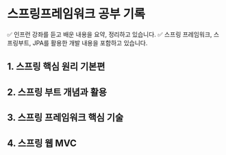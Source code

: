 # 스프링프레임워크 공부 기록

✅ 인프런 강좌를 듣고 배운 내용을 요약, 정리하고 있습니다.
✅ 스프링 프레임워크, 스프링부트, JPA를 활용한 개발 내용을 포함하고 있습니다.


## 1. 스프링 핵심 원리 기본편
## 2. 스프링 부트 개념과 활용
## 3. 스프링 프레임워크 핵심 기술
## 4. 스프링 웹 MVC
